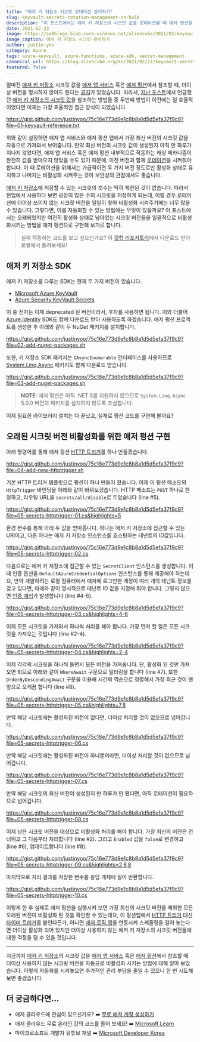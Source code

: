 ```yaml
---
title: "애저 키 저장소 시크릿 로테이션 관리하기"
slug: keyvault-secrets-rotation-management-in-bulk
description: "이 포스트에서는 애저 키 저장소의 시크릿 값을 로테이션할 때 애저 펑션을 이용해 일정 기간 이상 오래된 시크릿 값을 한 번에 비활성화 시키는 방법에 대해 알아봅니다."
date: 2021-02-23
image: https://sa0blogs.blob.core.windows.net/aliencube/2021/02/keyvault-secrets-rotation-management-00.png
image_caption: 애저 키 저장소 시크릿 관리하기
author: justin-yoo
category: Azure
tags: azure-keyvault, azure-functions, azure-sdk, secret-management
canonical_url: https://blog.aliencube.org/ko/2021/02/17/keyvault-secrets-rotation-management/
featured: false
---
```



얼마전 [애저 키 저장소][az kv] 시크릿 값을 [애저 앱 서비스][az appsvc] 혹은 [애저 펑션][az fncapp]에서 참조할 때, 더이상 버전을 명시하지 않아도 된다는 [공지][az kv announcement]가 있었습니다. 따라서, [지난 포스트][post prev]에서 언급했던 [애저 키 저장소의 시크릿 값][az kv secrets]을 참조하는 방법들 중 두번째 방법이 이전에는 덜 효율적이었다면 이제는 가장 효율적인 접근 방식이 되었습니다.

https://gist.github.com/justinyoo/75c16e773d9e1c8b8a1d5d5efa37f9c9?file=01-keyvault-reference.txt

위와 같이 설정하면 애저 앱 서비스와 애저 펑션 앱에서 가장 최신 버전의 시크릿 값을 자동으로 가져와서 보여줍니다. 만약 최신 버전의 시크릿 값이 생성된지 아직 만 하루가 지나지 않았다면, 애저 앱 서비스 혹은 애저 펑션 내부적으로 작동하는 캐싱 메카니즘이 완전히 값을 받아오지 않았을 수도 있기 때문에, 이전 버전과 함께 [로테이션][az kv secrets rotation]을 시켜줘야 합니다. 이 때 로테이션을 위해서는 가급적이면 두 가지 버전 정도로만 활성화 상태로 유지하고 나머지는 비활성화 시켜주는 것이 보안상의 관점에서도 좋습니다.

[애저 키 저장소][az kv]에 저장할 수 있는 시크릿의 갯수는 딱히 제한된 것이 없습니다. 따라서 현업에서 사용하다 보면 굉장히 많은 수의 시크릿을 저장하게 되는데, 이럴 경우 로테이션에 더이상 쓰이지 않는 시크릿 버전을 일일이 찾아 비활성화 시켜주기에는 너무 많을 수 있습니다. 그렇다면, 이를 자동화할 수 있는 방법에는 무엇이 있을까요? 이 포스트에서는 오래되었지만 여전히 활성화 상태로 남아있는 시크릿 버전들을 일괄적으로 비활성화시키는 방법을 애저 펑션으로 구현해 보기로 합니다.

> 실제 작동하는 코드를 보고 싶으신가요? 이 [깃헙 리포지토리][gh sample]에서 다운로드 받아 로컬에서 돌려보세요!


## 애저 키 저장소 SDK ##

애저 키 저장소를 다루는 SDK는 현재 두 가지 버전이 있습니다.

* [Microsoft.Azure.KeyVault][nuget sdk kv old]
* [Azure.Security.KeyVault.Secrets][nuget sdk kv new]

이 중 전자는 이제 deprecated 된 버전이라서, 후자를 사용하면 됩니다. 이와 더불어 [Azure.Identity][nuget sdk identity] SDK도 함께 다운로드 받아 사용하도록 하겠습니다. 애저 펑션 프로젝트를 생성한 후 아래와 같이 두 NuGet 패키지를 설치합니다.

https://gist.github.com/justinyoo/75c16e773d9e1c8b8a1d5d5efa37f9c9?file=02-add-nuget-packages.sh

또한, 키 저장소 SDK 패키지는 `IAsyncEnumerable` 인터페이스를 사용하므로 [System.Linq.Async][nuget linq async] 패키지도 함께 다운로드 받습니다.

https://gist.github.com/justinyoo/75c16e773d9e1c8b8a1d5d5efa37f9c9?file=03-add-nuget-packages.sh

> **NOTE**: 애저 펑션은 아직 .NET 5를 지원하지 않으므로 `System.Linq.Async` 5.0.0 버전의 패키지를 설치하지 않도록 조심합니다.

이제 필요한 라이브러리 설치는 다 끝났고, 실제로 펑션 코드를 구현해 볼까요?


## 오래된 시크릿 버전 비활성화를 위한 애저 펑션 구현 ##

아래 명령어를 통해 애저 펑션 [HTTP 트리거][az fncapp trigger http]를 하나 만들겠습니다.

https://gist.github.com/justinyoo/75c16e773d9e1c8b8a1d5d5efa37f9c9?file=04-add-new-httptrigger.sh

기본 HTTP 트리거 템플릿으로 펑션이 하나 만들어 졌습니다. 이제 이 펑션 메소드의 `HttpTrigger` 바인딩을 아래와 같이 바꿔보겠습니다. HTTP 메소드는 `POST` 하나로 한정하고, 라우팅 URL을 `secrets/all/disable`로 두었습니다 (line #5).

https://gist.github.com/justinyoo/75c16e773d9e1c8b8a1d5d5efa37f9c9?file=05-secrets-httptrigger-01.cs&highlights=5

환경 변수를 통해 아래 두 값을 받아옵니다. 하나는 애저 키 저장소에 접근할 수 있는 URI이고, 다른 하나는 애저 키 저장소 인스턴스를 호스팅하는 테넌트의 ID값입니다.

https://gist.github.com/justinyoo/75c16e773d9e1c8b8a1d5d5efa37f9c9?file=05-secrets-httptrigger-02.cs

다음으로는 애저 키 저장소에 접근할 수 있는 `SecretClient` 인스턴스를 생성합니다. 이 때 인증 옵션을 `DefaultAzureCredentialOptions` 인스턴스를 통해 제공해야 하는데요, 만약 개발하려는 로컬 컴퓨터에서 애저에 로그인한 계정이 여러 개의 테넌트 정보를 갖고 있다면, 아래와 같이 명시적으로 테넌트 ID 값을 지정해 줘야 합니다. 그렇지 않으면 [인증 에러][nuget sdk identity error]가 발생합니다 (line #4-6).

https://gist.github.com/justinyoo/75c16e773d9e1c8b8a1d5d5efa37f9c9?file=05-secrets-httptrigger-03.cs&highlights=4-6

이제 모든 시크릿을 가져와서 하나씩 처리를 해야 합니다. 가장 먼저 할 일은 모든 시크릿을 가져오는 것입니다 (line #2-4).

https://gist.github.com/justinyoo/75c16e773d9e1c8b8a1d5d5efa37f9c9?file=05-secrets-httptrigger-04.cs&highlights=2-4

이제 각각의 시크릿을 하나씩 돌면서 모든 버전을 가져옵니다. 단, 활성화 된 것만 가져오면 되므로 아래와 같이 `WhereAwait` 구문으로 필터링을 합니다 (line #7). 또한 `OrderByDescendingAwait` 구문을 이용해 시간의 역순으로 정렬해서 가장 최근 것이 맨 앞으로 오게끔 합니다 (line #8).

https://gist.github.com/justinyoo/75c16e773d9e1c8b8a1d5d5efa37f9c9?file=05-secrets-httptrigger-05.cs&highlights=7,8

만약 해당 시크릿에는 활성화된 버전이 없다면, 더이상 처리할 것이 없으므로 넘어갑니다.

https://gist.github.com/justinyoo/75c16e773d9e1c8b8a1d5d5efa37f9c9?file=05-secrets-httptrigger-06.cs

만약 해당 시크릿에는 활성화된 버전이 하나뿐이라면, 더이상 처리할 것이 없으므로 넘어갑니다.

https://gist.github.com/justinyoo/75c16e773d9e1c8b8a1d5d5efa37f9c9?file=05-secrets-httptrigger-07.cs

만약 해당 시크릿의 최신 버전이 생성된지 만 하루가 안 됐다면, 아직 로테이션이 필요하므로 넘어갑니다.

https://gist.github.com/justinyoo/75c16e773d9e1c8b8a1d5d5efa37f9c9?file=05-secrets-httptrigger-08.cs

이제 남은 시크릿 버전을 대상으로 비활성화 처리를 해야 합니다. 가장 최신의 버전은 건너뛰고 그 다음부터 처리합니다 (line #2). 그리고 `Enabled` 값을 `false`로 변경하고 (line #6), 업데이트합니다 (line #8).

https://gist.github.com/justinyoo/75c16e773d9e1c8b8a1d5d5efa37f9c9?file=05-secrets-httptrigger-09.cs&highlights=2,6,8

마지막으로 처리 결과를 저장한 변수를 응답 개체에 실어 반환합니다.

https://gist.github.com/justinyoo/75c16e773d9e1c8b8a1d5d5efa37f9c9?file=05-secrets-httptrigger-10.cs

이렇게 한 후 실제로 애저 펑션을 실행시켜 보면 가장 최신의 시크릿 버전을 제외한 모든 오래된 버전이 비활성화 된 것을 확인할 수 있는데요, 이 펑션앱에서 [HTTP 트리거][az fncapp trigger http] 대신 [타이머 트리거][az fncapp trigger timer]를 붙인다든가, 아니면 [애저 로직 앱][az logapp]을 연동시켜 스케줄링을 걸어 놓는다면 더이상 활성화 되어 있지만 더이상 사용하지 않는 애저 키 저장소의 시크릿 버전들에 대한 걱정을 덜 수 있을 것입니다.

---

지금까지 [애저 키 저장소][az kv]의 시크릿 값을 [애저 앱 서비스][az appsvc] 혹은 [애저 펑션][az fncapp]에서 참조할 때 더이상 사용하지 않는 시크릿 버전을 자동으로 비활성화 시키는 방법에 대해 알아 보았습니다. 이렇게 자동화를 시켜놓으면 추가적인 관리 부담을 줄일 수 있으니 한 번 시도해 보면 좋겠습니다.


## 더 궁금하다면... ##

* 애저 클라우드에 관심이 있으신가요? ➡️ [무료 애저 계정 생성하기][az account free]
* 애저 클라우드 무료 온라인 강의 코스를 들어 보세요! ➡️ [Microsoft Learn][ms learn]
* 마이크로소프트 개발자 유튜브 채널 ➡️ [Microsoft Developer Korea][yt msdevkr]


[post prev]: https://blog.aliencube.org/ko/2020/04/30/3-ways-referencing-azure-key-vault-from-azure-functions/

[az account free]: https://azure.microsoft.com/ko-kr/free/?WT.mc_id=dotnet-16807-juyoo&ocid=AID3027813
[ms learn]: https://docs.microsoft.com/ko-kr/learn/?WT.mc_id=dotnet-16807-juyoo&ocid=AID3027813
[yt msdevkr]: https://www.youtube.com/channel/UCdgR-b2t7Byu_UGrHnu-T0g

[gh sample]: https://github.com/devkimchi/KeyVault-Reference-Sample/tree/2021-02-17

[az logapp]: https://docs.microsoft.com/ko-kr/azure/logic-apps/logic-apps-overview?WT.mc_id=dotnet-16807-juyoo&ocid=AID3027813

[az appsvc]: https://docs.microsoft.com/ko-kr/azure/app-service/?WT.mc_id=dotnet-16807-juyoo&ocid=AID3027813

[az fncapp]: https://docs.microsoft.com/ko-kr/azure/azure-functions/functions-overview?WT.mc_id=dotnet-16807-juyoo&ocid=AID3027813
[az fncapp trigger http]: https://docs.microsoft.com/ko-kr/azure/azure-functions/functions-bindings-http-webhook-trigger?tabs=csharp&WT.mc_id=dotnet-16807-juyoo&ocid=AID3027813
[az fncapp trigger timer]: https://docs.microsoft.com/ko-kr/azure/azure-functions/functions-bindings-timer?tabs=csharp&WT.mc_id=dotnet-16807-juyoo&ocid=AID3027813

[az kv]: https://docs.microsoft.com/ko-kr/azure/key-vault/general/overview?WT.mc_id=dotnet-16807-juyoo&ocid=AID3027813
[az kv announcement]: https://azure.microsoft.com/ko-kr/updates/versions-no-longer-required-for-key-vault-references-in-app-service-and-azure-functions/?WT.mc_id=dotnet-16807-juyoo&ocid=AID3027813
[az kv secrets]: https://docs.microsoft.com/ko-kr/azure/key-vault/secrets/about-secrets?WT.mc_id=dotnet-16807-juyoo&ocid=AID3027813
[az kv secrets rotation]: https://docs.microsoft.com/ko-kr/azure/app-service/app-service-key-vault-references?WT.mc_id=dotnet-16807-juyoo&ocid=AID3027813#rotation

[nuget sdk kv old]: https://www.nuget.org/packages/Microsoft.Azure.KeyVault/
[nuget sdk kv new]: https://www.nuget.org/packages/Azure.Security.KeyVault.Secrets/
[nuget linq async]: https://www.nuget.org/packages/System.Linq.Async/
[nuget sdk identity]: https://www.nuget.org/packages/Azure.Identity/
[nuget sdk identity error]: https://github.com/Azure/azure-sdk-for-net/issues/11559#issuecomment-620233531
